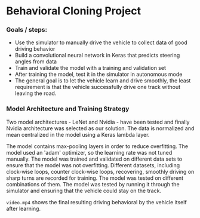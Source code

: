 # Behavioral Cloning Project

### Goals / steps:

* Use the simulator to manually drive the vehicle to collect data of good driving behavior
* Build a convolutional neural network in Keras that predicts steering angles from data
* Train and validate the model with a training and validation set
* After training the model, test it in the simulator in autonomous mode
* The general goal is to let the vehicle learn and drive smoothly, the least requirement is that the vehicle successfully drive one track without leaving the road.



### Model Architecture and Training Strategy

Two model architectures - LeNet and Nvidia - have been tested and finally Nvidia architecture was selected as our solution. The data is normalized and mean centralized in the model using a Keras lambda layer.

The model contains max-pooling layers in order to reduce overfitting. The model used an 'adam' optimizer, so the learning rate was not tuned manually. The model was trained and validated on different data sets to ensure that the model was not overfitting. Different datasets, including clock-wise loops, counter clock-wise loops, recovering, smoothly driving on sharp turns are recorded for training. The model was tested on different combinations of them. The model was tested by running it through the simulator and ensuring that the vehicle could stay on the track.

`video.mp4` shows the final resulting driving behavioral by the vehicle itself after learning.